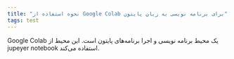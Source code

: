 ```yaml
---
title: "نحوه استفاده از Google Colab برای برنامه نویسی به زبان پایتون"
tags: test
---
```


Google Colab یک محیط برنامه نویسی و اجرا برنامه‌های پایتون است.
این محیط از jupeyer notebook استفاده می‌کند.
